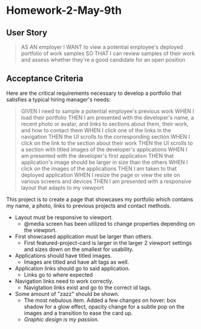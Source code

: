 # Homework-2-May-9th

## User Story

>AS AN employer
>I WANT to view a potential employee's deployed portfolio of work samples
>SO THAT I can review samples of their work and assess whether they're a good candidate for an open position

## Acceptance Criteria

Here are the critical requirements necessary to develop a portfolio that satisfies a typical hiring manager's needs:

>GIVEN I need to sample a potential employee's previous work
>WHEN I load their portfolio
>THEN I am presented with the developer's name, a recent photo or avatar, and links to sections about them, their work, and how to contact them
>WHEN I click one of the links in the navigation
>THEN the UI scrolls to the corresponding section
>WHEN I click on the link to the section about their work
>THEN the UI scrolls to a section with titled images of the developer's applications
>WHEN I am presented with the developer's first application
>THEN that application's image should be larger in size than the others
>WHEN I click on the images of the applications
>THEN I am taken to that deployed application
>WHEN I resize the page or view the site on various screens and devices
>THEN I am presented with a responsive layout that adapts to my viewport

This project is to create a page that showcases my portfolio which contains my name, a photo, links to previous projects and contact methods.
- Layout must be responsive to viewport.
    - @media screen has been utilized to change properties depending on the viewport.
- First showcased application must be larger than others.
    - First featured-project-card is larger in the larger 2 viewport settings and sizes down on the smallest for usability.
- Applications should have titled images.
    - Images are titled and have alt tags as well.
- Application links should go to said application.
    - Links go to where expected
- Navigation links need to work correctly.
    - Navigtation links exist and go to the correct id tags.
- Some amount of "zazz" should be shown.
    - The most nebulous item. Added a few changes on hover: box shadow for a glow effect, opacity change for a subtle pop on the images and a transition to ease the card up.
    - *Graphic design is my passion.*